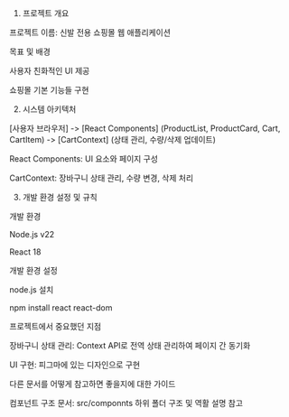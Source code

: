 1. 프로젝트 개요

프로젝트 이름: 신발 전용 쇼핑몰 웹 애플리케이션

목표 및 배경

사용자 친화적인 UI 제공

쇼핑몰 기본 기능들 구현


2. 시스템 아키텍처

[사용자 브라우저] -> [React Components] (ProductList, ProductCard, Cart, CartItem) -> [CartContext]
(상태 관리, 수량/삭제 업데이트)

React Components: UI 요소와 페이지 구성

CartContext: 장바구니 상태 관리, 수량 변경, 삭제 처리

3. 개발 환경 설정 및 규칙

개발 환경

Node.js v22

React 18

개발 환경 설정

node.js 설치

npm install react react-dom

프로젝트에서 중요했던 지점

장바구니 상태 관리: Context API로 전역 상태 관리하여 페이지 간 동기화

UI 구현: 피그마에 있는 디자인으로 구현

다른 문서를 어떻게 참고하면 좋을지에 대한 가이드

컴포넌트 구조 문서: src/componnts 하위 폴더 구조 및 역활 설명 참고
